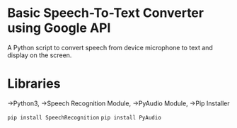 # Basic Speech-To-Text Converter using Google API

A Python script to convert speech from device microphone to text and display on the screen.

# Libraries

->Python3,
 ->Speech Recognition Module,
 ->PyAudio Module,
 ->Pip Installer

```pip install SpeechRecognition```
```pip install PyAudio```


